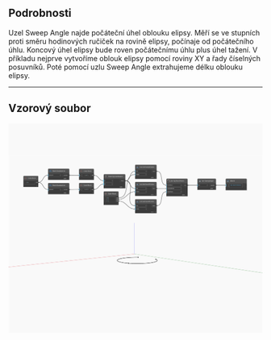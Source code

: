 ## Podrobnosti
Uzel Sweep Angle najde počáteční úhel oblouku elipsy. Měří se ve stupních proti směru hodinových ručiček na rovině elipsy, počínaje od počátečního úhlu. Koncový úhel elipsy bude roven počátečnímu úhlu plus úhel tažení. V příkladu nejprve vytvoříme oblouk elipsy pomocí roviny XY a řady číselných posuvníků. Poté pomocí uzlu Sweep Angle extrahujeme délku oblouku elipsy.
___
## Vzorový soubor

![SweepAngle](./Autodesk.DesignScript.Geometry.Arc.SweepAngle_img.jpg)

